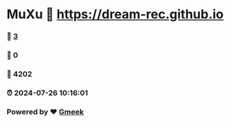 # MuXu :link: https://dream-rec.github.io 
### :page_facing_up: [3](https://dream-rec.github.io/tag.html) 
### :speech_balloon: 0 
### :hibiscus: 4202 
### :alarm_clock: 2024-07-26 10:16:01 
### Powered by :heart: [Gmeek](https://github.com/Meekdai/Gmeek)
